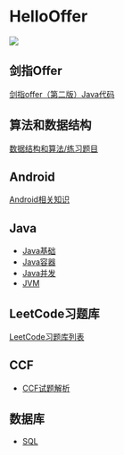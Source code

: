 
# HelloOffer  

<img src="https://img.shields.io/badge/%E5%AD%A6%E4%B9%A0%E8%80%85-zohar.zzh-brightgreen.svg" />

## 剑指Offer

[剑指offer（第二版）Java代码](https://github.com/ZoharAndroid/HelloOffer/blob/master/offer/README.md)

## 算法和数据结构

[数据结构和算法/练习题目](https://github.com/ZoharAndroid/HelloOffer/blob/master/algorithm/README.md)

## Android

[Android相关知识](https://github.com/ZoharAndroid/HelloOffer/tree/master/Android)

## Java

* [Java基础](https://github.com/ZoharAndroid/HelloOffer/blob/master/Java/Java%E5%9F%BA%E7%A1%80.md)
* [Java容器](https://github.com/ZoharAndroid/HelloOffer/blob/master/Java/%E5%AE%B9%E5%99%A8.md)
* [Java并发](https://github.com/ZoharAndroid/HelloOffer/blob/master/Java/并发.md)
* [JVM](https://github.com/ZoharAndroid/HelloOffer/blob/master/Java/JVM.md)

## LeetCode习题库

[LeetCode习题库列表](https://github.com/ZoharAndroid/HelloOffer/blob/master/leetcode/README.md)

## CCF

* [CCF试题解析](https://github.com/ZoharAndroid/HelloOffer/blob/master/CCF/README.md)

## 数据库

* [SQL]((https://github.com/ZoharAndroid/HelloOffer/blob/master/SQL/README.md))